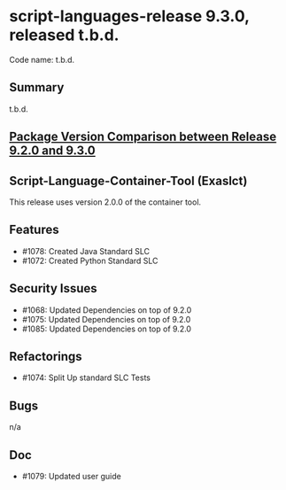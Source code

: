 # script-languages-release 9.3.0, released t.b.d.

Code name: t.b.d.

## Summary

t.b.d. 

## [Package Version Comparison between Release 9.2.0 and 9.3.0](package_diffs/9.3.0/README.md)

## Script-Language-Container-Tool (Exaslct)

This release uses version 2.0.0 of the container tool.

## Features

  - #1078: Created Java Standard SLC
 - #1072: Created Python Standard SLC 

## Security Issues

 - #1068: Updated Dependencies on top of 9.2.0 
 - #1075: Updated Dependencies on top of 9.2.0
 - #1085: Updated Dependencies on top of 9.2.0

## Refactorings

 - #1074: Split Up standard SLC Tests

## Bugs

 n/a

## Doc

  - #1079: Updated user guide
